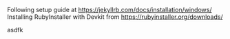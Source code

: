 Following setup guide at
https://jekyllrb.com/docs/installation/windows/
  Installing RubyInstaller with Devkit from
  https://rubyinstaller.org/downloads/


asdfk
